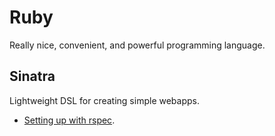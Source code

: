# Ruby

Really nice, convenient, and powerful programming language.

## Sinatra

Lightweight DSL for creating simple webapps.

- <a href="http://shiroyasha.io/sinatra-app-with-rspec.html" data-proofer-ignore>Setting up with rspec</a>.

